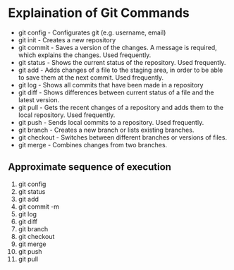# Explaination of Git Commands

- git config - Configurates git (e.g. username, email)
- git init - Creates a new repository
- git commit - Saves a version of the changes. A message is required, which explains the changes. Used frequently.
- git status - Shows the current status of the repository. Used frequently.
- git add - Adds changes of a file to the staging area, in order to be able to save them at the next commit. Used frequently.
- git log - Shows all commits that have been made in a repository
- git diff - Shows differences between current status of a file and the latest version.
- git pull - Gets the recent changes of a repository and adds them to the local repository. Used frequently.
- git push - Sends local commits to a repository. Used frequently.
- git branch - Creates a new branch or lists existing branches.
- git checkout - Switches between different branches or versions of files.
- git merge - Combines changes from two branches.

## Approximate sequence of execution

1. git config
2. git status
3. git add
4. git commit -m
5. git log
6. git diff
7. git branch
8. git checkout
9. git merge
10. git push
11. git pull
